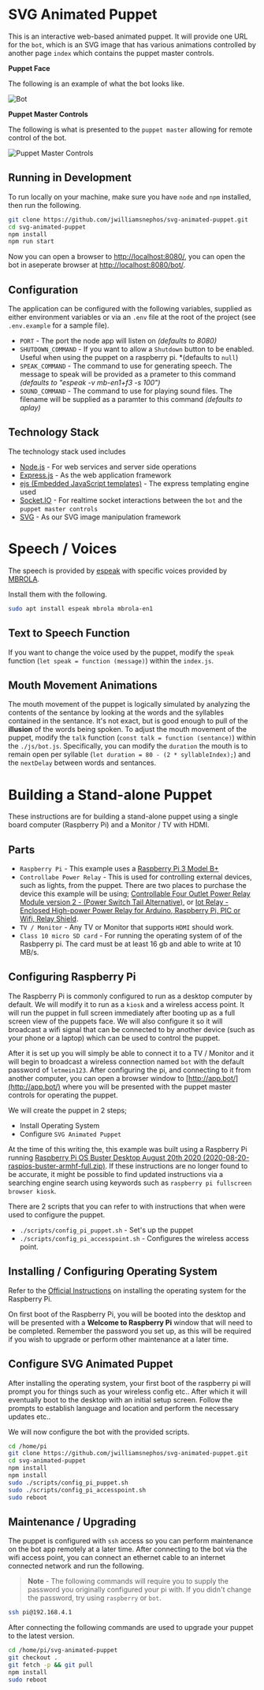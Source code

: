# SVG Animated Puppet

This is an interactive web-based animated puppet.  It will provide one URL for the `bot`, which is an SVG image that has various animations controlled by another page `index` which contains the puppet master controls.

**Puppet Face**

The following is an example of what the bot looks like.

![Bot](./public/img/bot.gif "Bot")

**Puppet Master Controls**

The following is what is presented to the `puppet master` allowing for remote control of the bot.

![Puppet Master Controls](./public/img/puppet_master_controls.png "Puppet Master Controls")

## Running in Development

To run locally on your machine, make sure you have `node` and `npm` installed, then run the following.

```bash
git clone https://github.com/jwilliamsnephos/svg-animated-puppet.git
cd svg-animated-puppet
npm install
npm run start
```

Now you can open a browser to [http://localhost:8080/](http://localhost:8080/), you can open the bot in aseperate browser at [http://localhost:8080/bot/](http://localhost:8080/bot/).

## Configuration

The application can be configured with the following variables, supplied as either environment variables or via an `.env` file at the root of the project (see `.env.example` for a sample file).

* `PORT` - The port the node app will listen on *(defaults to 8080)*
* `SHUTDOWN_COMMAND` - If you want to allow a `Shutdown` button to be enabled.  Useful when using the puppet on a raspberry pi. *(defaults to `null`)
* `SPEAK_COMMAND` - The command to use for generating speech.  The message to speak will be provided as a prameter to this command *(defaults to "espeak -v mb-en1+f3 -s 100")*
* `SOUND_COMMAND` - The command to use for playing sound files.  The filename will be supplied as a paramter to this command *(defaults to aplay)*

## Technology Stack

The technology stack used includes

* [Node.js](https://nodejs.org/en/) - For web services and server side operations
* [Express.js](https://expressjs.com/) - As the web application framework
* [ejs (Embedded JavaScript templates)](https://github.com/mde/ejs) - The express templating engine used
* [Socket.IO](https://socket.io/) - For realtime socket interactions between the `bot` and the `puppet master controls`
* [SVG](https://svgjs.com/docs/3.0/) - As our SVG image manipulation framework


# Speech / Voices

The speech is provided by [espeak](https://github.com/espeak-ng/espeak-ng) with specific voices provided by [MBROLA](https://github.com/espeak-ng/espeak-ng/blob/master/docs/mbrola.md).

Install them with the following.

```bash
sudo apt install espeak mbrola mbrola-en1
```

## Text to Speech Function

If you want to change the voice used by the puppet, modify the `speak` function (`let speak = function (message)`) within the `index.js`.

## Mouth Movement Animations

The mouth movement of the puppet is logically simulated by analyzing the contents of the sentance by looking at the words and the syllables contained in the sentance.  It's not exact, but is good enough to pull of the **illusion** of the words being spoken.  To adjust the mouth movement of the puppet, modify the `talk` function (`const talk = function (sentance)`) within the `./js/bot.js`. Specifically, you can modify the `duration` the mouth is to remain open per syllable (`let duration = 80 - (2 * syllableIndex);`) and the `nextDelay` between words and sentances.

# Building a Stand-alone Puppet

These instructions are for building a stand-alone puppet using a single board computer (Raspberry Pi) and a Monitor / TV with HDMI.

## Parts

* `Raspberry Pi` - This example uses a [Raspberry Pi 3 Model B+](https://www.raspberrypi.org/products/raspberry-pi-3-model-b-plus/)
* `Controllabe Power Relay` - This is used for controlling external devices, such as lights, from the puppet.  There are two places to purchase the device this example will be using; [Controllable Four Outlet Power Relay Module version 2 - (Power Switch Tail Alternative)](https://www.adafruit.com/product/2935), or [Iot Relay - Enclosed High-power Power Relay for Arduino, Raspberry Pi, PIC or Wifi, Relay Shield](https://www.amazon.com/Iot-Relay-Enclosed-High-Power-Raspberry/dp/B00WV7GMA2).
* `TV / Monitor` - Any TV or Monitor that supports `HDMI` should work.
* `Class 10 micro SD card` - For running the operating system of of the Rasbperry pi.  The card must be at least 16 gb and able to write at 10 MB/s.

## Configuring Raspberry Pi

The Raspberry Pi is commonly configured to run as a desktop computer by default.  We will modify it to run as a `kiosk` and a wireless access point.  It will run the puppet in full screen immediately after booting up as a full screen view of the puppets face.  We will also configure it so it will broadcast a wifi signal that can be connected to by another device (such as your phone or a laptop) which can be used to control the puppet.

After it is set up you will simply be able to connect it to a TV / Monitor and it will begin to broadcast a wireless connection named `bot` with the default password of `letmein123`.  After configuring the pi, and connecting to it from another computer, you can open a browser window to [http://app.bot/](http://app.bot/) where you will be presented with the puppet master controls for operating the puppet.

We will create the puppet in 2 steps;

* Install Operating System
* Configure `SVG Animated Puppet`

At the time of this writing the, this example was built using a Raspberry Pi running [Raspberry Pi OS Buster Desktop August 20th 2020 (2020-08-20-raspios-buster-armhf-full.zip)](https://www.raspberrypi.org/downloads/raspberry-pi-os/).  If these instructions are no longer found to be accurate, it might be possible to find updated instructions via a searching engine search using keywords such as `raspberry pi fullscreen browser kiosk`.

There are 2 scripts that you can refer to with instructions that when were used to configure the puppet.

* `./scripts/config_pi_puppet.sh` - Set's up the puppet
* `./scripts/config_pi_accesspoint.sh` - Configures the wireless access point.

## Installing / Configuring Operating System

Refer to the [Official Instructions](https://www.raspberrypi.org/documentation/installation/installing-images/README.md) on installing the operating system for the Raspberry Pi.

On first boot of the Raspberry Pi, you will be booted into the desktop and will be presented with a **Welcome to Raspberry Pi** window that will need to be completed.  Remember the password you set up, as this will be required if you wish to upgrade or perform other maintenance at a later time.

## Configure SVG Animated Puppet

After installing the operating system, your first boot of the raspberry pi will prompt you for things such as your wireless config etc.. After which it will eventually boot to the desktop with an initial setup screen.  Follow the prompts to establish language and location and perform the necessary updates etc..

We will now configure the bot with the provided scripts.

```bash
cd /home/pi
git clone https://github.com/jwilliamsnephos/svg-animated-puppet.git
cd svg-animated-puppet
npm install
npm install
sudo ./scripts/config_pi_puppet.sh
sudo ./scripts/config_pi_accesspoint.sh
sudo reboot
```

## Maintenance / Upgrading

The puppet is configured with `ssh` access so you can perform maintenance on the bot app remotely at a later time.  After connecting to the bot via the wifi access point, you can connect an ethernet cable to an internet connected network and run the following.

> **Note** - The following commands will require you to supply the password you originally configured your pi with.  If you didn't change the password, try using `raspberry` or `bot`.

```bash
ssh pi@192.168.4.1
```

After connecting the following commands are used to upgrade your puppet to the latest version.

```bash
cd /home/pi/svg-animated-puppet
git checkout .
git fetch -p && git pull
npm install
sudo reboot
```
